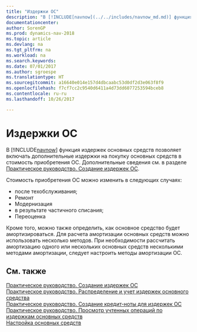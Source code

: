 ```yaml
---
title: "Издержки ОС"
description: "В [!INCLUDE[navnow](../../includes/navnow_md.md)] функция издержек основных средств позволяет включать дополнительные издержки на покупку основных средств в стоимость приобретения ОС."
documentationcenter: 
author: SorenGP
ms.prod: dynamics-nav-2018
ms.topic: article
ms.devlang: na
ms.tgt_pltfrm: na
ms.workload: na
ms.search.keywords: 
ms.date: 07/01/2017
ms.author: sgroespe
ms.translationtype: HT
ms.sourcegitcommit: a16640e014e157d4dbcaabc53d0df2d3e063f8f9
ms.openlocfilehash: f7cf7cc2c9540d6411a4d73dd6077253594bceb8
ms.contentlocale: ru-ru
ms.lasthandoff: 10/26/2017

---
```

# <a name="fixed-asset-charges"></a>Издержки ОС
В [!INCLUDE[navnow](../../includes/navnow_md.md)] функция издержек основных средств позволяет включать дополнительные издержки на покупку основных средств в стоимость приобретения ОС. Дополнительные сведения см. в разделе [Практическое руководство. Создание издержек ОС](how-to-create-a-fixed-asset-charge.md).  

Стоимость приобретения ОС можно изменить в следующих случаях:  

- после техобслуживания;  
- Ремонт  
- Модернизация  
- в результате частичного списания;  
- Переоценка  

Кроме того, можно также определить, как основное средство будет амортизироваться. Для расчета амортизации основных средств можно использовать несколько методов. При необходимости рассчитать амортизацию одного или нескольких основных средств несколькими методами амортизации, следует настроить методы амортизации ОС.  

## <a name="see-also"></a>См. также  
 [Практическое руководство. Создание издержек ОС](how-to-create-a-fixed-asset-charge.md)   
 [Практическое руководство. Распределение и учет издержек основного средства](how-to-allocate-and-post-fixed-asset-charges.md)   
 [Практическое руководство. Создание кредит-ноты для издержек ОС](how-to-create-a-credit-memo-for-a-fixed-asset-charge.md)   
 [Практическое руководство. Просмотр учтенных операций по издержкам основных средств](how-to-view-posted-entries-on-a-fixed-asset-charge.md)   
 [Настройка основных средств](../../fa-setup.md)

